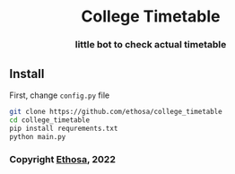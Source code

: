 <div align="center">

# College Timetable
### little bot to check actual timetable

</div>

## Install
First, change `config.py` file

```bash
git clone https://github.com/ethosa/college_timetable
cd college_timetable
pip install requrements.txt
python main.py
```


### Copyright [Ethosa](https://github.com/ethosa), 2022
